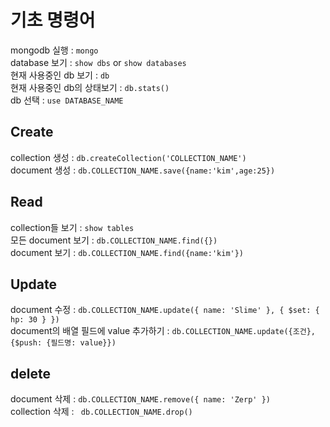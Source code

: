# 기초 명령어
mongodb 실행 : `mongo`</br>
database 보기 : `show dbs` or `show databases`</br>
현재 사용중인 db 보기 : `db`</br>
현재 사용중인 db의 상태보기 : `db.stats()`</br>
db 선택 : `use DATABASE_NAME`</br>

## Create
collection 생성 : `db.createCollection('COLLECTION_NAME')`</br>
document 생성 : `db.COLLECTION_NAME.save({name:'kim',age:25})`</br>

## Read
collection들 보기 : `show tables`</br>
모든 document 보기 : `db.COLLECTION_NAME.find({})`</br>
document 보기 : `db.COLLECTION_NAME.find({name:'kim'})`

## Update
document 수정 : `db.COLLECTION_NAME.update({ name: 'Slime' }, { $set: { hp: 30 } })`</br>
document의 배열 필드에 value 추가하기 : `db.COLLECTION_NAME.update({조건},{$push: {필드명: value}})`

## delete
document 삭제 : `db.COLLECTION_NAME.remove({ name: 'Zerp' })`</br>
collection 삭제 :  ` db.COLLECTION_NAME.drop()`
